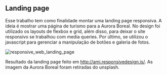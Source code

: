 ## Landing page

Esse trabalho tem como finalidade montar uma landing page responsiva. A ideia é mostrar uma página de turismo para a Aurora Boreal. No design foi utilizado os layouts de flexbox e grid, além disso, para deixar o site responsivo se trabalhou com media queries. Por último, se utilizou o javascript  para gerenciar a manipulação de botões e galeria de fotos.



![responsive_web_landing_page](C:\Users\talis\Pictures\responsive_web_landing_page.JPG)

Resultado da landing page feito em http://ami.responsivedesign.is/. As imagem da Aurora Boreal foram retiradas do unsplash. 